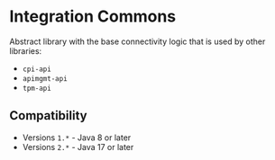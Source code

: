 # Integration Commons

Abstract library with the base connectivity logic that is used by other libraries:
- `cpi-api`
- `apimgmt-api`
- `tpm-api`

## Compatibility
- Versions `1.*` - Java 8 or later
- Versions `2.*` - Java 17 or later